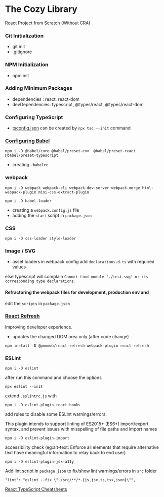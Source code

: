 # The Cozy Library

React Project from Scratch (Without CRA)

### Git Initialization

- git init
- .gitignore

### NPM Initialization

- npm init

### Adding Minimum Packages

- dependencies : react, react-dom
- devDependencies: typescript, @types/react, @types/react-dom

### Configuring TypeScript

- [tsconfig.json](https://www.typescriptlang.org/docs/handbook/tsconfig-json.html)
  can be created by `npx tsc --init` command

### [Configuring Babel](https://babeljs.io/docs/en/presets/)

```
npm i -D @babel/core @babel/preset-env  @babel/preset-react @babel/preset-typescript
```

- creating `.babelrc`

### webpack

```
npm i -D webpack webpack-cli webpack-dev-server webpack-merge html-webpack-plugin mini-css-extract-plugin

```

```
npm i -D babel-loader

```

- creating a `webpack.config.js` file
- adding the `start` script in `package.json`

### CSS

```
npm i -D css-loader style-loader
```

### Image / SVG

- asset loaders in webpack config
  add `declarations.d.ts` with required values

else typescript will complain `Cannot find module './test.svg' or its corresponding type declarations.`

#### Refractoring the webpack files for development, production env and

edit the `scripts` in `package.json`

### [React Refresh](https://github.com/pmmmwh/react-refresh-webpack-plugin)

Improving developer experience.

- updates the changed DOM area only (after code change)

```
npm install -D @pmmmwh/react-refresh-webpack-plugin react-refresh
```

### ESLint

```
npm i -D eslint
```

after run this command and choose the options

```
npx eslint --init
```

extend `.eslintrc.js` with

```
npm i -D eslint-plugin-react-hooks
```

add rules to disable some ESLint warnings/errors.

This plugin intends to support linting of ES2015+ (ES6+)
import/export syntax, and prevent issues with misspelling of file paths and import names

```
npm i -D eslint-plugin-import
```

accessibility check (eg:alt-text: Enforce all elements that require alternative text have meaningful information to relay back to end user)

```
npm i -D eslint-plugin-jsx-a11y
```

Add lint script in `package.json` to fix/show lint warnings/errors in `src` folder

```
"lint": "eslint --fix \"./src/**/*.{js,jsx,ts,tsx,json}\"",
```

[React TypeScript Cheatsheets](https://react-typescript-cheatsheet.netlify.app/docs/basic/setup)
